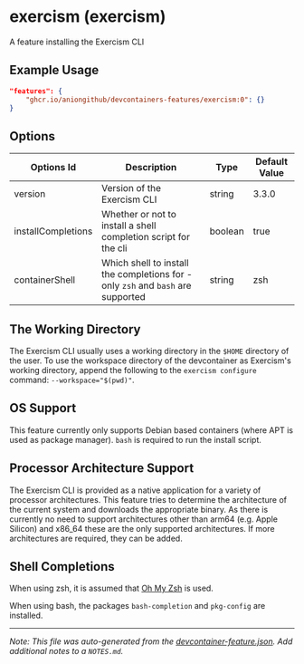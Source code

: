 
# exercism (exercism)

A feature installing the Exercism CLI

## Example Usage

```json
"features": {
    "ghcr.io/aniongithub/devcontainers-features/exercism:0": {}
}
```

## Options

| Options Id | Description | Type | Default Value |
|-----|-----|-----|-----|
| version | Version of the Exercism CLI | string | 3.3.0 |
| installCompletions | Whether or not to install a shell completion script for the cli | boolean | true |
| containerShell | Which shell to install the completions for - only `zsh` and `bash` are supported | string | zsh |

## The Working Directory

The Exercism CLI usually uses a working directory in the `$HOME` directory of the user.
To use the workspace directory of the devcontainer as Exercism's working directory, append the following to the `exercism configure` command: `--workspace="$(pwd)"`.

## OS Support

This feature currently only supports Debian based containers (where APT is used as package manager).
`bash` is required to run the install script.

## Processor Architecture Support

The Exercism CLI is provided as a native application for a variety of processor architectures.
This feature tries to determine the architecture of the current system and downloads the appropriate binary.
As there is currently no need to support architectures other than arm64 (e.g. Apple Silicon) and x86_64 these are the only supported architectures.
If more architectures are required, they can be added.

## Shell Completions

When using zsh, it is assumed that [Oh My Zsh](https://ohmyz.sh/) is used.

When using bash, the packages `bash-completion` and `pkg-config` are installed.


---

_Note: This file was auto-generated from the [devcontainer-feature.json](https://github.com/aniongithub/devcontainers-features/blob/main/src/exercism/devcontainer-feature.json).  Add additional notes to a `NOTES.md`._
